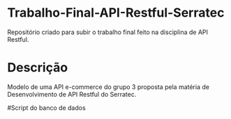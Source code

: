 # Trabalho-Final-API-Restful-Serratec
Repositório criado para subir o trabalho final feito na disciplina de API Restful.

# Descrição
Modelo de uma API e-commerce do grupo 3 proposta pela matéria de Desenvolvimento de API Restful do Serratec.

#Script do banco de dados

